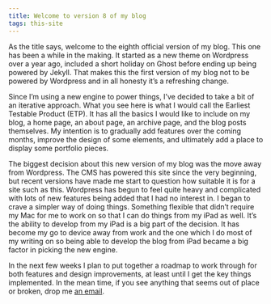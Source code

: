 ```yaml
---
title: Welcome to version 8 of my blog
tags: this-site
---
```

As the title says, welcome to the eighth official version of my blog. This one has been a while in the making. It started as a new theme on Wordpress over a year ago, included a short holiday on Ghost before ending up being powered by Jekyll. That makes this the first version of my blog not to be powered by Wordpress and in all honesty it’s a refreshing change.

Since I’m using a new engine to power things, I’ve decided to take a bit of an iterative approach. What you see here is what I would call the Earliest Testable Product (ETP). It has all the basics I would like to include on my blog, a home page, an about page, an archive page, and the blog posts themselves. My intention is to gradually add features over the coming months, improve the design of some elements, and ultimately add a place to display some portfolio pieces.

The biggest decision about this new version of my blog was the move away from Wordpress. The CMS has powered this site since the very beginning, but recent versions have made me start to question how suitable it is for a site such as this. Wordpress has begun to feel quite heavy and complicated with lots of new features being added that I had no interest in. I began to crave a simpler way of doing things. Something flexible that didn’t require my Mac for me to work on so that I can do things from my iPad as well. It’s the ability to develop from my iPad is a big part of the decision. It has become my go to device away from work and the one which I do most of my writing on so being able to develop the blog from iPad became a big factor in picking the new engine.

In the next few weeks I plan to put together a roadmap to work through for both features and design improvements, at least until I get the key things implemented. In the mean time, if you see anything that seems out of place or broken, drop me [an email](mailto:phil@philbowell.com).
